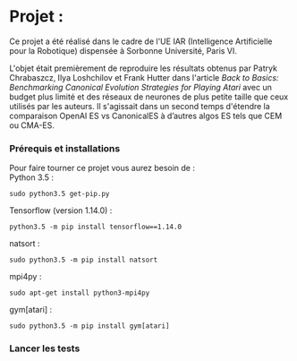 # Projet : 

Ce projet a été réalisé dans le cadre de l'UE IAR (Intelligence Artificielle pour la Robotique) dispensée à Sorbonne Université, Paris VI.

L'objet était premièrement de reproduire les résultats obtenus par Patryk Chrabaszcz, Ilya Loshchilov et Frank Hutter dans l'article _Back to Basics: Benchmarking Canonical Evolution Strategies for Playing Atari_ avec un budget plus limité et des réseaux de neurones de plus petite taille que ceux utilisés par les auteurs. Il s'agissait dans un second temps d'étendre la comparaison OpenAI ES vs CanonicalES à d’autres algos ES tels que CEM ou CMA-ES.

### Prérequis et installations

Pour faire tourner ce projet vous aurez besoin de :
<br>
Python 3.5 :

```
sudo python3.5 get-pip.py
```
Tensorflow (version 1.14.0) :
```
python3.5 -m pip install tensorflow==1.14.0
```
natsort :
```
sudo python3.5 -m pip install natsort
```
mpi4py :
```
sudo apt-get install python3-mpi4py
```
gym[atari] :
```
sudo python3.5 -m pip install gym[atari]
```

### Lancer les tests


